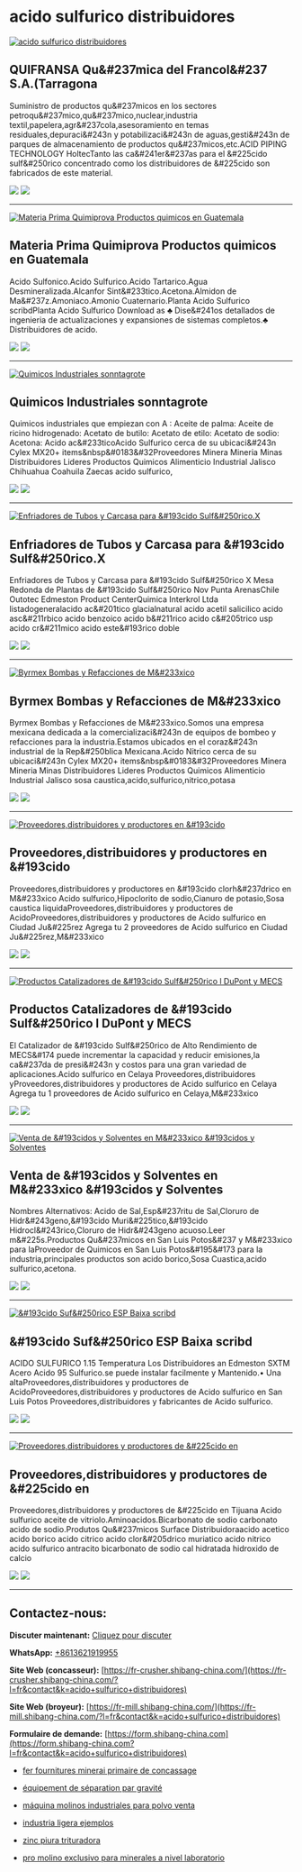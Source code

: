 # acido sulfurico distribuidores

<a href="https://swt.shibang-china.com/?l=fr&img&k=acido+sulfurico+distribuidores" target="_blank">![acido sulfurico distribuidores](http://static.shibang-china.com/all-800x300/643.jpg)</a>

## QUIFRANSA Qu&#237mica del Francol&#237 S.A.(Tarragona
Suministro de productos qu&#237micos en los sectores petroqu&#237mico,qu&#237mico,nuclear,industria textil,papelera,agr&#237cola,asesoramiento en temas residuales,depuraci&#243n y potabilizaci&#243n de aguas,gesti&#243n de parques de almacenamiento de productos qu&#237micos,etc.ACID PIPING TECHNOLOGY HoltecTanto las ca&#241er&#237as para el &#225cido sulf&#250rico concentrado como los distribuidores de &#225cido son fabricados de este material.


<a href="https://whatsapp.shibangsoft.com/WhatsApp.php" target="_blank" title="WhatsApp">![](http://static.shibang-china.com/icon/whatsapp.png)</a> <a href="https://swt.shibang-china.com/?l=fr&icon&k=acido+sulfurico+distribuidores" target="_blank">![](http://static.shibang-china.com/icon/chat-fr.png)</a>

---

<a href="https://swt.shibang-china.com/?l=fr&img&k=acido+sulfurico+distribuidores" target="_blank">![Materia Prima Quimiprova Productos quimicos en Guatemala](http://static.shibang-china.com/all-800x300/1091.jpg)</a>

## Materia Prima Quimiprova Productos quimicos en Guatemala
Acido Sulfonico.Acido Sulfurico.Acido Tartarico.Agua Desmineralizada.Alcanfor Sint&#233tico.Acetona.Almidon de Ma&#237z.Amoniaco.Amonio Cuaternario.Planta Acido Sulfurico scribdPlanta Acido Sulfurico Download as ♣ Dise&#241os detallados de ingenieria de actualizaciones y expansiones de sistemas completos.♣ Distribuidores de acido.


<a href="https://whatsapp.shibangsoft.com/WhatsApp.php" target="_blank" title="WhatsApp">![](http://static.shibang-china.com/icon/whatsapp.png)</a> <a href="https://swt.shibang-china.com/?l=fr&icon&k=acido+sulfurico+distribuidores" target="_blank">![](http://static.shibang-china.com/icon/chat-fr.png)</a>

---

<a href="https://swt.shibang-china.com/?l=fr&img&k=acido+sulfurico+distribuidores" target="_blank">![Quimicos Industriales sonntagrote](http://static.shibang-china.com/all-800x300/788.jpg)</a>

## Quimicos Industriales sonntagrote
Quimicos industriales que empiezan con A : Aceite de palma: Aceite de ricino hidrogenado: Acetato de butilo: Acetato de etilo: Acetato de sodio: Acetona: Acido ac&#233ticoAcido Sulfurico cerca de su ubicaci&#243n Cylex MX20+ items&nbsp&#0183&#32Proveedores Minera Mineria Minas Distribuidores Lideres Productos Quimicos Alimenticio Industrial Jalisco Chihuahua Coahuila Zaecas acido sulfurico,


<a href="https://whatsapp.shibangsoft.com/WhatsApp.php" target="_blank" title="WhatsApp">![](http://static.shibang-china.com/icon/whatsapp.png)</a> <a href="https://swt.shibang-china.com/?l=fr&icon&k=acido+sulfurico+distribuidores" target="_blank">![](http://static.shibang-china.com/icon/chat-fr.png)</a>

---

<a href="https://swt.shibang-china.com/?l=fr&img&k=acido+sulfurico+distribuidores" target="_blank">![Enfriadores de Tubos y Carcasa para &#193cido Sulf&#250rico.X](http://static.shibang-china.com/all-800x300/585.jpg)</a>

## Enfriadores de Tubos y Carcasa para &#193cido Sulf&#250rico.X
Enfriadores de Tubos y Carcasa para &#193cido Sulf&#250rico X Mesa Redonda de Plantas de &#193cido Sulf&#250rico Nov Punta ArenasChile Outotec Edmeston Product CenterQuimica Interkrol Ltda listadogeneralacido ac&#201tico glacialnatural acido acetil salicilico acido asc&#211rbico acido benzoico acido b&#211rico acido c&#205trico usp acido cr&#211mico acido este&#193rico doble


<a href="https://whatsapp.shibangsoft.com/WhatsApp.php" target="_blank" title="WhatsApp">![](http://static.shibang-china.com/icon/whatsapp.png)</a> <a href="https://swt.shibang-china.com/?l=fr&icon&k=acido+sulfurico+distribuidores" target="_blank">![](http://static.shibang-china.com/icon/chat-fr.png)</a>

---

<a href="https://swt.shibang-china.com/?l=fr&img&k=acido+sulfurico+distribuidores" target="_blank">![Byrmex Bombas y Refacciones de M&#233xico](http://static.shibang-china.com/all-800x300/1239.jpg)</a>

## Byrmex Bombas y Refacciones de M&#233xico
Byrmex Bombas y Refacciones de M&#233xico.Somos una empresa mexicana dedicada a la comercializaci&#243n de equipos de bombeo y refacciones para la industria.Estamos ubicados en el coraz&#243n industrial de la Rep&#250blica Mexicana.Acido Nitrico cerca de su ubicaci&#243n Cylex MX20+ items&nbsp&#0183&#32Proveedores Minera Mineria Minas Distribuidores Lideres Productos Quimicos Alimenticio Industrial Jalisco sosa caustica,acido,sulfurico,nitrico,potasa


<a href="https://whatsapp.shibangsoft.com/WhatsApp.php" target="_blank" title="WhatsApp">![](http://static.shibang-china.com/icon/whatsapp.png)</a> <a href="https://swt.shibang-china.com/?l=fr&icon&k=acido+sulfurico+distribuidores" target="_blank">![](http://static.shibang-china.com/icon/chat-fr.png)</a>

---

<a href="https://swt.shibang-china.com/?l=fr&img&k=acido+sulfurico+distribuidores" target="_blank">![Proveedores,distribuidores y productores en &#193cido](http://static.shibang-china.com/all-800x300/869.jpg)</a>

## Proveedores,distribuidores y productores en &#193cido
Proveedores,distribuidores y productores en &#193cido clorh&#237drico en M&#233xico Acido sulfurico,Hipoclorito de sodio,Cianuro de potasio,Sosa caustica liquidaProveedores,distribuidores y productores de AcidoProveedores,distribuidores y productores de Acido sulfurico en Ciudad Ju&#225rez Agrega tu 2 proveedores de Acido sulfurico en Ciudad Ju&#225rez,M&#233xico


<a href="https://whatsapp.shibangsoft.com/WhatsApp.php" target="_blank" title="WhatsApp">![](http://static.shibang-china.com/icon/whatsapp.png)</a> <a href="https://swt.shibang-china.com/?l=fr&icon&k=acido+sulfurico+distribuidores" target="_blank">![](http://static.shibang-china.com/icon/chat-fr.png)</a>

---

<a href="https://swt.shibang-china.com/?l=fr&img&k=acido+sulfurico+distribuidores" target="_blank">![Productos Catalizadores de &#193cido Sulf&#250rico l DuPont y MECS](http://static.shibang-china.com/all-800x300/1356.jpg)</a>

## Productos Catalizadores de &#193cido Sulf&#250rico l DuPont y MECS
El Catalizador de &#193cido Sulf&#250rico de Alto Rendimiento de MECS&#174 puede incrementar la capacidad y reducir emisiones,la ca&#237da de presi&#243n y costos para una gran variedad de aplicaciones.Acido sulfurico en Celaya Proveedores,distribuidores yProveedores,distribuidores y productores de Acido sulfurico en Celaya Agrega tu 1 proveedores de Acido sulfurico en Celaya,M&#233xico


<a href="https://whatsapp.shibangsoft.com/WhatsApp.php" target="_blank" title="WhatsApp">![](http://static.shibang-china.com/icon/whatsapp.png)</a> <a href="https://swt.shibang-china.com/?l=fr&icon&k=acido+sulfurico+distribuidores" target="_blank">![](http://static.shibang-china.com/icon/chat-fr.png)</a>

---

<a href="https://swt.shibang-china.com/?l=fr&img&k=acido+sulfurico+distribuidores" target="_blank">![Venta de &#193cidos y Solventes en M&#233xico &#193cidos y Solventes](http://static.shibang-china.com/all-800x300/619.jpg)</a>

## Venta de &#193cidos y Solventes en M&#233xico &#193cidos y Solventes
Nombres Alternativos: Acido de Sal,Esp&#237ritu de Sal,Cloruro de Hidr&#243geno,&#193cido Muri&#225tico,&#193cido Hidrocl&#243rico,Cloruro de Hidr&#243geno acuoso.Leer m&#225s.Productos Qu&#237micos en San Luis Potos&#237 y M&#233xico para laProveedor de Quimicos en San Luis Potos&#195&#173 para la industria,principales productos son acido borico,Sosa Cuastica,acido sulfurico,acetona.


<a href="https://whatsapp.shibangsoft.com/WhatsApp.php" target="_blank" title="WhatsApp">![](http://static.shibang-china.com/icon/whatsapp.png)</a> <a href="https://swt.shibang-china.com/?l=fr&icon&k=acido+sulfurico+distribuidores" target="_blank">![](http://static.shibang-china.com/icon/chat-fr.png)</a>

---

<a href="https://swt.shibang-china.com/?l=fr&img&k=acido+sulfurico+distribuidores" target="_blank">![&#193cido Suf&#250rico ESP Baixa scribd](http://static.shibang-china.com/all-800x300/970.jpg)</a>

## &#193cido Suf&#250rico ESP Baixa scribd
ACIDO SULFURICO 1.15 Temperatura Los Distribuidores an Edmeston SXTM Acero Acido 95 Sulfurico.se puede instalar facilmente y Mantenido.• Una altaProveedores,distribuidores y productores de AcidoProveedores,distribuidores y productores de Acido sulfurico en San Luis Potos Proveedores,distribuidores y fabricantes de Acido sulfurico.


<a href="https://whatsapp.shibangsoft.com/WhatsApp.php" target="_blank" title="WhatsApp">![](http://static.shibang-china.com/icon/whatsapp.png)</a> <a href="https://swt.shibang-china.com/?l=fr&icon&k=acido+sulfurico+distribuidores" target="_blank">![](http://static.shibang-china.com/icon/chat-fr.png)</a>

---

<a href="https://swt.shibang-china.com/?l=fr&img&k=acido+sulfurico+distribuidores" target="_blank">![Proveedores,distribuidores y productores de &#225cido en](http://static.shibang-china.com/all-800x300/78.jpg)</a>

## Proveedores,distribuidores y productores de &#225cido en
Proveedores,distribuidores y productores de &#225cido en Tijuana Acido sulfurico aceite de vitriolo.Aminoacidos.Bicarbonato de sodio carbonato acido de sodio.Produtos Qu&#237micos Surface Distribuidoraacido acetico acido borico acido citrico acido clor&#205drico muriatico acido nitrico acido sulfurico antracito bicarbonato de sodio cal hidratada hidroxido de calcio


<a href="https://whatsapp.shibangsoft.com/WhatsApp.php" target="_blank" title="WhatsApp">![](http://static.shibang-china.com/icon/whatsapp.png)</a> <a href="https://swt.shibang-china.com/?l=fr&icon&k=acido+sulfurico+distribuidores" target="_blank">![](http://static.shibang-china.com/icon/chat-fr.png)</a>

---
## Contactez-nous:

**Discuter maintenant:** [Cliquez pour discuter](https://swt.shibang-china.com?l=fr&contact&k=acido+sulfurico+distribuidores)

**WhatsApp:**  [+8613621919955](https://whatsapp.shibangsoft.com/WhatsApp.php)

**Site Web (concasseur):** [https://fr-crusher.shibang-china.com/](https://fr-crusher.shibang-china.com/?l=fr&contact&k=acido+sulfurico+distribuidores)

**Site Web (broyeur):** [https://fr-mill.shibang-china.com/](https://fr-mill.shibang-china.com/?l=fr&contact&k=acido+sulfurico+distribuidores)

**Formulaire de demande:** [https://form.shibang-china.com](https://form.shibang-china.com?l=fr&contact&k=acido+sulfurico+distribuidores)

* [fer fournitures minerai primaire de concassage](../61/fer%20fournitures%20minerai%20primaire%20de%20concassage.md)

* [équipement de séparation par gravité](../62/%C3%A9quipement%20de%20s%C3%A9paration%20par%20gravit%C3%A9.md)

* [máquina molinos industriales para polvo venta](../65/m%C3%A1quina%20molinos%20industriales%20para%20polvo%20venta.md)

* [industria ligera ejemplos](../62/industria%20ligera%20ejemplos.md)

* [zinc piura trituradora](../64/zinc%20piura%20trituradora.md)

* [pro molino exclusivo para minerales a nivel laboratorio](../63/pro%20molino%20exclusivo%20para%20minerales%20a%20nivel%20laboratorio.md)